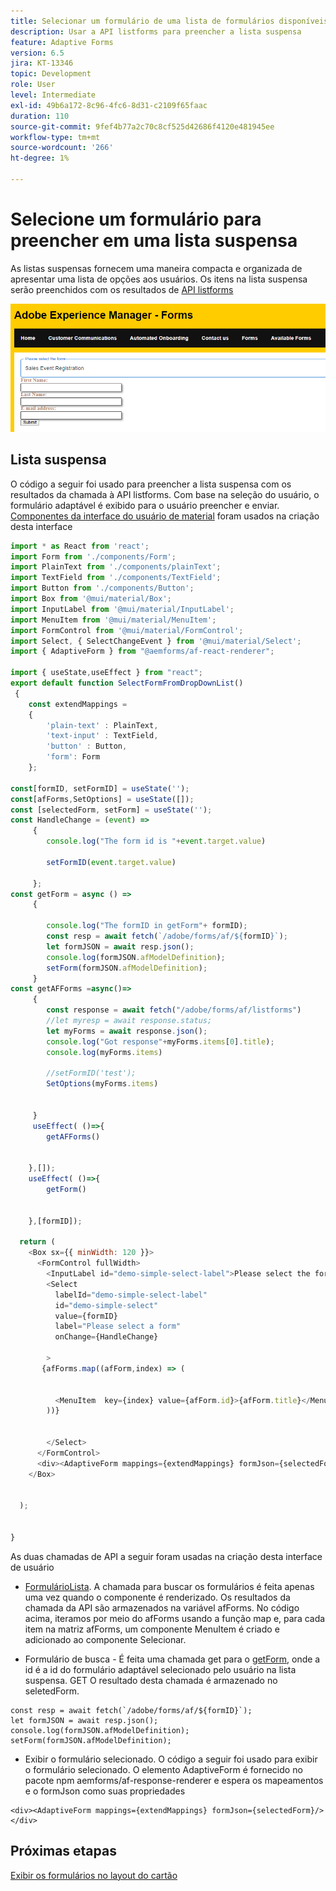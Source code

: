 ```yaml
---
title: Selecionar um formulário de uma lista de formulários disponíveis
description: Usar a API listforms para preencher a lista suspensa
feature: Adaptive Forms
version: 6.5
jira: KT-13346
topic: Development
role: User
level: Intermediate
exl-id: 49b6a172-8c96-4fc6-8d31-c2109f65faac
duration: 110
source-git-commit: 9fef4b77a2c70c8cf525d42686f4120e481945ee
workflow-type: tm+mt
source-wordcount: '266'
ht-degree: 1%

---
```


# Selecione um formulário para preencher em uma lista suspensa

As listas suspensas fornecem uma maneira compacta e organizada de apresentar uma lista de opções aos usuários. Os itens na lista suspensa serão preenchidos com os resultados de [API listforms](https://opensource.adobe.com/aem-forms-af-runtime/api/#tag/List-Forms/operation/listForms)

![exibição de cartão](./assets/forms-drop-down.png)

## Lista suspensa

O código a seguir foi usado para preencher a lista suspensa com os resultados da chamada à API listforms. Com base na seleção do usuário, o formulário adaptável é exibido para o usuário preencher e enviar. [Componentes da interface do usuário de material](https://mui.com/) foram usados na criação desta interface

```javascript
import * as React from 'react';
import Form from './components/Form';
import PlainText from './components/plainText';
import TextField from './components/TextField';
import Button from './components/Button';
import Box from '@mui/material/Box';
import InputLabel from '@mui/material/InputLabel';
import MenuItem from '@mui/material/MenuItem';
import FormControl from '@mui/material/FormControl';
import Select, { SelectChangeEvent } from '@mui/material/Select';
import { AdaptiveForm } from "@aemforms/af-react-renderer";

import { useState,useEffect } from "react";
export default function SelectFormFromDropDownList()
 {
    const extendMappings =
    {
        'plain-text' : PlainText,
        'text-input' : TextField,
        'button' : Button,
        'form': Form
    };

const[formID, setFormID] = useState('');
const[afForms,SetOptions] = useState([]);
const [selectedForm, setForm] = useState('');
const HandleChange = (event) =>
     {
        console.log("The form id is "+event.target.value) 
    
        setFormID(event.target.value)
        
     };
const getForm = async () =>
     {
        
        console.log("The formID in getForm"+ formID);
        const resp = await fetch(`/adobe/forms/af/${formID}`);
        let formJSON = await resp.json();
        console.log(formJSON.afModelDefinition);
        setForm(formJSON.afModelDefinition);
     }
const getAFForms =async()=>
     {
        const response = await fetch("/adobe/forms/af/listforms")
        //let myresp = await response.status;
        let myForms = await response.json();
        console.log("Got response"+myForms.items[0].title);
        console.log(myForms.items)
        
        //setFormID('test');
        SetOptions(myForms.items)

        
     }
     useEffect( ()=>{
        getAFForms()
        

    },[]);
    useEffect( ()=>{
        getForm()
        

    },[formID]);

  return (
    <Box sx={{ minWidth: 120 }}>
      <FormControl fullWidth>
        <InputLabel id="demo-simple-select-label">Please select the form</InputLabel>
        <Select
          labelId="demo-simple-select-label"
          id="demo-simple-select"
          value={formID}
          label="Please select a form"
          onChange={HandleChange}
          
        >
       {afForms.map((afForm,index) => (
    
        
          <MenuItem  key={index} value={afForm.id}>{afForm.title}</MenuItem>
        ))}
        
       
        </Select>
      </FormControl>
      <div><AdaptiveForm mappings={extendMappings} formJson={selectedForm}/></div>
    </Box>
    

  );
  

}
```

As duas chamadas de API a seguir foram usadas na criação desta interface de usuário

* [FormulárioLista](https://opensource.adobe.com/aem-forms-af-runtime/api/#tag/List-Forms/operation/listForms). A chamada para buscar os formulários é feita apenas uma vez quando o componente é renderizado. Os resultados da chamada da API são armazenados na variável afForms.
No código acima, iteramos por meio do afForms usando a função map e, para cada item na matriz afForms, um componente MenuItem é criado e adicionado ao componente Selecionar.

* Formulário de busca - É feita uma chamada get para o [getForm](https://opensource.adobe.com/aem-forms-af-runtime/api/#tag/Get-Form-Definition), onde a id é a id do formulário adaptável selecionado pelo usuário na lista suspensa. GET O resultado desta chamada é armazenado no seletedForm.

```
const resp = await fetch(`/adobe/forms/af/${formID}`);
let formJSON = await resp.json();
console.log(formJSON.afModelDefinition);
setForm(formJSON.afModelDefinition);
```

* Exibir o formulário selecionado. O código a seguir foi usado para exibir o formulário selecionado. O elemento AdaptiveForm é fornecido no pacote npm aemforms/af-response-renderer e espera os mapeamentos e o formJson como suas propriedades

```
<div><AdaptiveForm mappings={extendMappings} formJson={selectedForm}/></div>
```

## Próximas etapas

[Exibir os formulários no layout do cartão](./display-forms-card-view.md)
